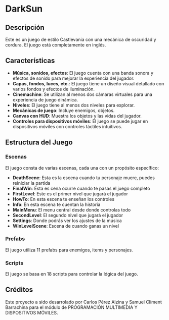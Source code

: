 # DarkSun

## Descripción

Este es un juego de estilo Castlevania con una mecánica de oscuridad y cordura. El juego está completamente en inglés.

## Características

- **Música, sonidos, efectos**: El juego cuenta con una banda sonora y efectos de sonido para mejorar la experiencia del jugador.
- **Capas, fondos, luces, etc.**: El juego tiene un diseño visual detallado con varios fondos y efectos de iluminación.
- **Cinemachine**: Se utilizan al menos dos cámaras virtuales para una experiencia de juego dinámica.
- **Niveles**: El juego tiene al menos dos niveles para explorar.
- **Mecánicas de juego**: Incluye enemigos, objetos.
- **Canvas con HUD**: Muestra los objetos y las vidas del jugador.
- **Controles para dispositivos móviles**: El juego se puede jugar en dispositivos móviles con controles táctiles intuitivos.

## Estructura del Juego

### Escenas

El juego consta de varias escenas, cada una con un propósito específico:

- **DeathScene**: Esta es la escena cuando tu personaje muere, puedes reiniciar la partida
- **FinalWin**: Esta es cena ocurre cuando te pasas el juego completo
- **FirstLevel**: Este es el primer nivel que jugará el jugador
- **HowTo**: En esta escena te enseñan los controles
- **Info**: En esta escena te cuentan la historia
- **MainMenu**: El menu central desde donde controlas todo
- **SecondLevel**: El segundo nivel que jugará el jugador
- **Settings**: Donde podrás ver los ajustes de la música
- **WinLevelScene**: Escena de cuando ganas un nivel

### Prefabs

El juego utiliza 11 prefabs para enemigos, items y personajes.

### Scripts

El juego se basa en 18 scripts para controlar la lógica del juego.

## Créditos

Este proyecto a sido desarrolado por Carlos Pérez Alzina y Samuel Climent Barrachina para el módulo de PROGRAMACIÓN MULTIMEDIA Y DISPOSITIVOS MÓVILES.
